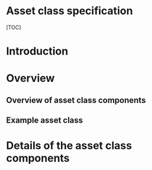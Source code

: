 <h1>Asset class specification</h1>

[TOC]

# Introduction

# Overview

## Overview of asset class components

## Example asset class

# Details of the asset class components
